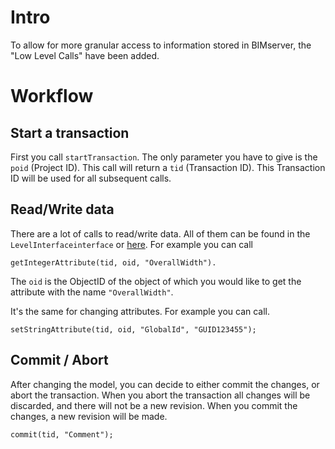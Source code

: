 # Intro

To allow for more granular access to information stored in BIMserver, the "Low Level Calls" have been added.

# Workflow

## Start a transaction

First you call ``startTransaction``. The only parameter you have to give is the ``poid`` (Project ID). This call will return a ``tid`` (Transaction ID). This Transaction ID will be used for all subsequent calls.

## Read/Write data

There are a lot of calls to read/write data. All of them can be found in the ``LevelInterfaceinterface`` or [here](https://github.com/opensourceBIM/BIMserver/blob/master/PluginBase/src/org/bimserver/shared/interfaces/LowLevelInterface.java). For example you can call
```
getIntegerAttribute(tid, oid, "OverallWidth").
```

The ``oid`` is the ObjectID of the object of which you would like to get the attribute with the name ``"OverallWidth"``.

It's the same for changing attributes. For example you can call.
```
setStringAttribute(tid, oid, "GlobalId", "GUID123455");
```

## Commit / Abort

After changing the model, you can decide to either commit the changes, or abort the transaction. When you abort the transaction all changes will be discarded, and there will not be a new revision. When you commit the changes, a new revision will be made.

```
commit(tid, "Comment");
```
